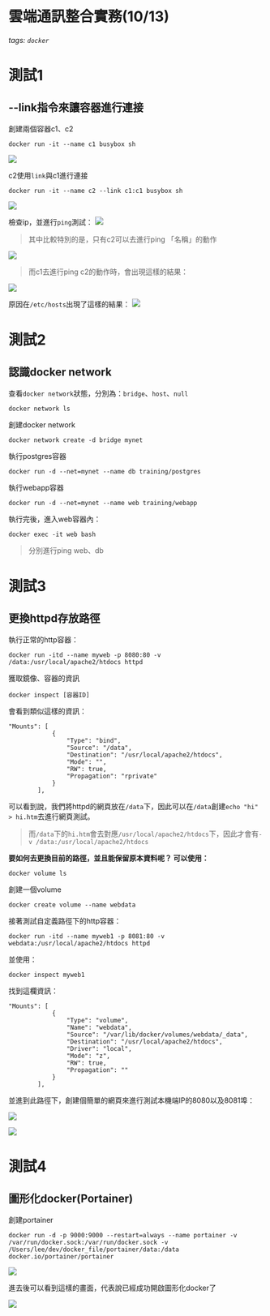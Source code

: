# 雲端通訊整合實務(10/13)
###### tags: `docker`

# 測試1
## --link指令來讓容器進行連接
創建兩個容器c1、c2
```
docker run -it --name c1 busybox sh
```
![](https://i.imgur.com/qzy9d3C.png)

c2使用`link`與c1進行連接
```
docker run -it --name c2 --link c1:c1 busybox sh
```
![](https://i.imgur.com/uhcroZS.png)

檢查ip，並進行`ping`測試：
![](https://i.imgur.com/bcdzb3w.png)

> 其中比較特別的是，只有c2可以去進行ping 「名稱」的動作

![](https://i.imgur.com/jtN4qmu.png)

> 而c1去進行ping c2的動作時，會出現這樣的結果：

![](https://i.imgur.com/PH7sXbf.png)

原因在`/etc/hosts`出現了這樣的結果：
![](https://i.imgur.com/lsgos6v.png)

# 測試2
## 認識docker network
查看`docker network`狀態，分別為：`bridge`、`host`、`null`
```
docker network ls
```
創建docker network
```
docker network create -d bridge mynet
```
執行postgres容器
```
docker run -d --net=mynet --name db training/postgres
```
執行webapp容器
```
docker run -d --net=mynet --name web training/webapp
```
執行完後，進入web容器內：
```
docker exec -it web bash
```
> 分別進行ping web、db

# 測試3
## 更換httpd存放路徑
執行正常的http容器：
```
docker run -itd --name myweb -p 8080:80 -v /data:/usr/local/apache2/htdocs httpd
```
獲取鏡像、容器的資訊
```
docker inspect [容器ID]
```
會看到類似這樣的資訊：
```
"Mounts": [
            {
                "Type": "bind",
                "Source": "/data",
                "Destination": "/usr/local/apache2/htdocs",
                "Mode": "",
                "RW": true,
                "Propagation": "rprivate"
            }
        ],

```
可以看到說，我們將httpd的網頁放在`/data`下，因此可以在`/data`創建`echo "hi" > hi.htm`去進行網頁測試。
> 而`/data`下的`hi.htm`會去對應`/usr/local/apache2/htdocs`下，因此才會有`-v /data:/usr/local/apache2/htdocs`

**要如何去更換目前的路徑，並且能保留原本資料呢？
可以使用：**
```
docker volume ls
```
創建一個volume
```
docker create volume --name webdata
```

接著測試自定義路徑下的http容器：
```
docker run -itd --name myweb1 -p 8081:80 -v webdata:/usr/local/apache2/htdocs httpd
```
並使用：
```
docker inspect myweb1
```
找到這欄資訊：
```
"Mounts": [
            {
                "Type": "volume",
                "Name": "webdata",
                "Source": "/var/lib/docker/volumes/webdata/_data",
                "Destination": "/usr/local/apache2/htdocs",
                "Driver": "local",
                "Mode": "z",
                "RW": true,
                "Propagation": ""
            }
        ],

```
並進到此路徑下，創建個簡單的網頁來進行測試本機端IP的8080以及8081埠：

![](https://i.imgur.com/QurbyJc.jpg)

![](https://i.imgur.com/ir7haCX.jpg)

# 測試4
## 圖形化docker(Portainer)
創建portainer
```
docker run -d -p 9000:9000 --restart=always --name portainer -v /var/run/docker.sock:/var/run/docker.sock -v /Users/lee/dev/docker_file/portainer/data:/data docker.io/portainer/portainer
```
![](https://i.imgur.com/cg9VQjM.jpg)

進去後可以看到這樣的畫面，代表說已經成功開啟圖形化docker了

![](https://i.imgur.com/y9ho02L.jpg)
